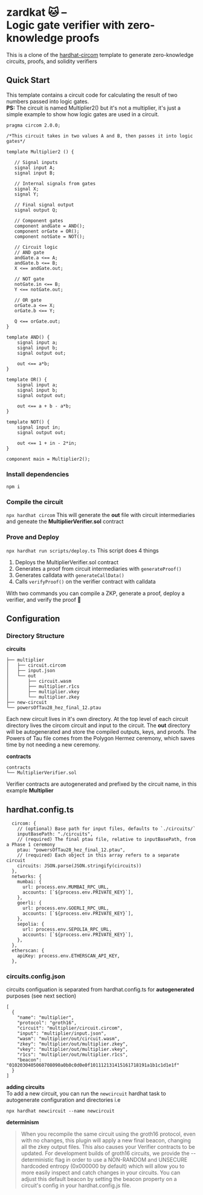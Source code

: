# zardkat 🐱 – <br> Logic gate verifier with zero-knowledge proofs

This is a clone of the [hardhat-circom](https://github.com/projectsophon/hardhat-circom) template to generate zero-knowledge
circuits, proofs, and solidity verifiers

## Quick Start
This template contains a circuit code for calculating the result of two numbers passed
into logic gates. <br>
**PS:** The circuit is named Multiplier2() but it's not a multiplier,
it's just a simple example to show how logic gates are used in a circuit. 

```
pragma circom 2.0.0;

/*This circuit takes in two values A and B, then passes it into logic gates*/

template Multiplier2 () {  

   // Signal inputs
   signal input A;
   signal input B;

   // Internal signals from gates
   signal X;
   signal Y;

   // Final signal output
   signal output Q;

   // Component gates
   component andGate = AND();
   component orGate = OR();
   component notGate = NOT();

   // Circuit logic
   // AND gate
   andGate.a <== A;
   andGate.b <== B;
   X <== andGate.out;

   // NOT gate
   notGate.in <== B;
   Y <== notGate.out;

   // OR gate
   orGate.a <== X;
   orGate.b <== Y;

   Q <== orGate.out;
}

template AND() {
    signal input a;
    signal input b;
    signal output out;

    out <== a*b;
}

template OR() {
    signal input a;
    signal input b;
    signal output out;

    out <== a + b - a*b;
}

template NOT() {
    signal input in;
    signal output out;

    out <== 1 + in - 2*in;
}

component main = Multiplier2();
```
### Install dependencies
`npm i`

### Compile the circuit
`npx hardhat circom` 
This will generate the **out** file with circuit intermediaries and geneate the **MultiplierVerifier.sol** contract

### Prove and Deploy
`npx hardhat run scripts/deploy.ts`
This script does 4 things  
1. Deploys the MultiplierVerifier.sol contract
2. Generates a proof from circuit intermediaries with `generateProof()`
3. Generates calldata with `generateCallData()`
4. Calls `verifyProof()` on the verifier contract with calldata

With two commands you can compile a ZKP, generate a proof, deploy a verifier, and verify the proof 🎉

## Configuration
### Directory Structure
**circuits**
```
├── multiplier
│   ├── circuit.circom
│   ├── input.json
│   └── out
│       ├── circuit.wasm
│       ├── multiplier.r1cs
│       ├── multiplier.vkey
│       └── multiplier.zkey
├── new-circuit
└── powersOfTau28_hez_final_12.ptau
```
Each new circuit lives in it's own directory. At the top level of each circuit directory lives the circom circuit and input to the circuit.
The **out** directory will be autogenerated and store the compiled outputs, keys, and proofs. The Powers of Tau file comes from the Polygon Hermez ceremony, which saves time by not needing a new ceremony. 


**contracts**
```
contracts
└── MultiplierVerifier.sol
```
Verifier contracts are autogenerated and prefixed by the circuit name, in this example **Multiplier**

## hardhat.config.ts
```
  circom: {
    // (optional) Base path for input files, defaults to `./circuits/`
    inputBasePath: "./circuits",
    // (required) The final ptau file, relative to inputBasePath, from a Phase 1 ceremony
    ptau: "powersOfTau28_hez_final_12.ptau",
    // (required) Each object in this array refers to a separate circuit
    circuits: JSON.parse(JSON.stringify(circuits))
  },
  networks: {
    mumbai: {
      url: process.env.MUMBAI_RPC_URL,
      accounts: [`${process.env.PRIVATE_KEY}`],
    },
    goerli: {
      url: process.env.GOERLI_RPC_URL,
      accounts: [`${process.env.PRIVATE_KEY}`],
    },
    sepolia: {
      url: process.env.SEPOLIA_RPC_URL,
      accounts: [`${process.env.PRIVATE_KEY}`],
    },
  },
  etherscan: {
    apiKey: process.env.ETHERSCAN_API_KEY,
  },
```
### circuits.config.json
circuits configuation is separated from hardhat.config.ts for **autogenerated** purposes (see next section)
```
[
  {
    "name": "multiplier",
    "protocol": "groth16",
    "circuit": "multiplier/circuit.circom",
    "input": "multiplier/input.json",
    "wasm": "multiplier/out/circuit.wasm",
    "zkey": "multiplier/out/multiplier.zkey",
    "vkey": "multiplier/out/multiplier.vkey",
    "r1cs": "multiplier/out/multiplier.r1cs",
    "beacon": "0102030405060708090a0b0c0d0e0f101112131415161718191a1b1c1d1e1f"
  }
]
```

**adding circuits**   
To add a new circuit, you can run the `newcircuit` hardhat task to autogenerate configuration and directories i.e  
```
npx hardhat newcircuit --name newcircuit
```

**determinism**
> When you recompile the same circuit using the groth16 protocol, even with no changes, this plugin will apply a new final beacon, changing all the zkey output files. This also causes your Verifier contracts to be updated.
> For development builds of groth16 circuits, we provide the --deterministic flag in order to use a NON-RANDOM and UNSECURE hardcoded entropy (0x000000 by default) which will allow you to more easily inspect and catch changes in your circuits. You can adjust this default beacon by setting the beacon property on a circuit's config in your hardhat.config.js file.
